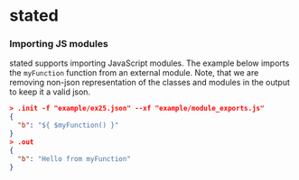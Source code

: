 # stated

### Importing JS modules
stated supports importing JavaScript modules. The example below imports the `myFunction` function from an external
module. Note, that we are removing non-json representation of the classes and modules in the output to keep it a valid
json.
```json
> .init -f "example/ex25.json" --xf "example/module_exports.js"
{
  "b": "${ $myFunction() }"
}
> .out
{
  "b": "Hello from myFunction"
}
```